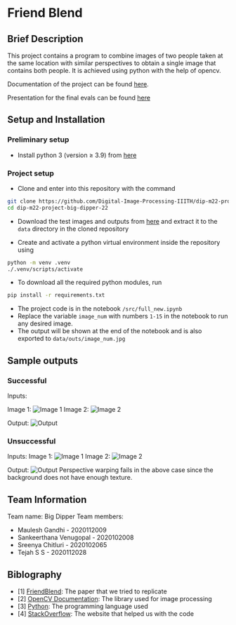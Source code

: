 # Friend Blend

## Brief Description

This project contains a program to combine images of two people taken at the same location with similar perspectives to obtain a single image that contains both people. It is achieved using python with the help of opencv.

Documentation of the project can be found [here](https://www.notion.so/Friend-Blend-Documentation-eb0e980be417494b87dfb75998c361b6).

Presentation for the final evals can be found [here](https://www.canva.com/design/DAFTP2PEPIU/NLc7W1nEgJseUAxFOcr0og/view?utm_content=DAFTP2PEPIU&utm_campaign=designshare&utm_medium=link&utm_source=publishpresent)
## Setup and Installation

### Preliminary setup

- Install python 3 (version $\geq$ 3.9) from [here](https://www.python.org/downloads/)

### Project setup

- Clone and enter into this repository with the command

```bash
git clone https://github.com/Digital-Image-Processing-IIITH/dip-m22-project-big-dipper-22.git
cd dip-m22-project-big-dipper-22
```

- Download the test images and outputs from [here](https://drive.google.com/file/d/1VtuDR5_bO7NlZZlJ8Kh7QL4N1K60q3lI/view?usp=share_link) and extract it to the `data` directory in the cloned repository

- Create and activate a python virtual environment inside the repository using

```bash
python -m venv .venv
./.venv/scripts/activate
```

- To download all the required python modules, run

```bash
pip install -r requirements.txt
```

- The project code is in the notebook `/src/full_new.ipynb`
- Replace the variable `image_num` with numbers `1-15` in the notebook to run any desired image.
- The output will be shown at the end of the notebook and is also exported to `data/outs/image_num.jpg`

## Sample outputs

### Successful

Inputs:

Image 1:
![Image 1](https://i.imgur.com/Fe4Ukgk.jpg)
Image 2:
![Image 2](https://i.imgur.com/acwiWZQ.jpg)

Output:
![Output](https://i.imgur.com/fLDQUhk.jpg)

### Unsuccessful

Inputs:
Image 1:
![Image 1](https://i.imgur.com/xOQcZg5.jpg)
Image 2:
![Image 2](https://i.imgur.com/2cavGqc.jpg)

Output:
![Output](https://i.imgur.com/JIQXXif.png)
Perspective warping fails in the above case since the background does not have enough texture.

## Team Information

Team name: Big Dipper
Team members:

- Maulesh Gandhi - 2020112009
- Sankeerthana Venugopal - 2020102008
- Sreenya Chitluri - 2020102065
- Tejah S S - 2020112028

## Biblography

- [1] [FriendBlend](https://web.stanford.edu/class/ee368/Project_Spring_1415/Reports/Chen_Zeng.pdf): The paper that we tried to replicate
- [2] [OpenCV Documentation](https://docs.opencv.org/): The library used for image processing
- [3] [Python](https://www.python.org/): The programming language used
- [4] [StackOverflow](https://stackoverflow.com/): The website that helped us with the code
